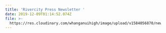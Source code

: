 ```yaml
---
title: 'Rivercity Press Newsletter '
date: 2019-12-09T01:14:52.074Z
file: >-
  https://res.cloudinary.com/whanganuihigh/image/upload/v1584056870/newsletters/DECEMBER_2019_rivercity_press_web.pdf
---
```

